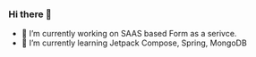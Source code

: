 ### Hi there 👋
- 🔭 I’m currently working on SAAS based Form as a serivce.
- 🌱 I’m currently learning Jetpack Compose, Spring, MongoDB
<!--
**pinakinkansara/pinakinkansara** is a ✨ _special_ ✨ repository because its `README.md` (this file) appears on your GitHub profile.

Here are some ideas to get you started:

- 🔭 I’m currently working on ...
- 🌱 I’m currently learning ...
- 👯 I’m looking to collaborate on ...
- 🤔 I’m looking for help with ...
- 💬 Ask me about ...
- 📫 How to reach me: ...
- 😄 Pronouns: ...
- ⚡ Fun fact: ...
-->
